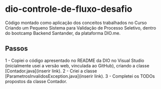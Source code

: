 # dio-controle-de-fluxo-desafio
Código montado como aplicação dos conceitos trabalhados no Curso Criando um Pequeno Sistema para Validação de Processo Seletivo, dentro do bootcamp Backend Santander, da plataforma DIO.me.

## Passos
1 - Copiei o código apresentado no README da DIO no Visual Studio (inicialmente usei a versão web, vinculada ao GitHub), criando a classe [Contador.java](inserir link). 
2 - Criei a classe [ParametrosInvalidosException.java](inserir link). 
3 - Completei os TODOs propostos da classe Contador. 